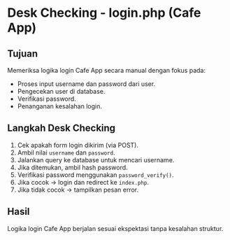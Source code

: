 # Desk Checking - login.php (Cafe App)

## Tujuan
Memeriksa logika login Cafe App secara manual dengan fokus pada:
- Proses input username dan password dari user.
- Pengecekan user di database.
- Verifikasi password.
- Penanganan kesalahan login.

## Langkah Desk Checking
1. Cek apakah form login dikirim (via POST).
2. Ambil nilai `username` dan `password`.
3. Jalankan query ke database untuk mencari username.
4. Jika ditemukan, ambil hash password.
5. Verifikasi password menggunakan `password_verify()`.
6. Jika cocok → login dan redirect ke `index.php`.
7. Jika tidak cocok → tampilkan pesan error.

## Hasil
Logika login Cafe App berjalan sesuai ekspektasi tanpa kesalahan struktur.

